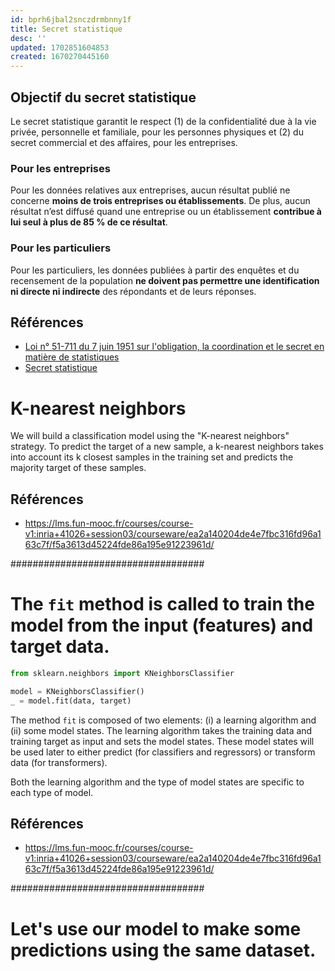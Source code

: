 ```yaml
---
id: bprh6jbal2snczdrmbnny1f
title: Secret statistique
desc: ''
updated: 1702851604853
created: 1670270445160
---
```


## Objectif du secret statistique

Le secret statistique garantit le respect (1) de la confidentialité due à la vie privée, personnelle et familiale, pour les personnes physiques et (2) du secret commercial et des affaires, pour les entreprises.

### Pour les entreprises

Pour les données relatives aux entreprises, aucun résultat publié ne concerne **moins de trois entreprises ou établissements**. De plus, aucun résultat n’est diffusé quand une entreprise ou un établissement **contribue à lui seul à plus de 85 % de ce résultat**.

### Pour les particuliers

Pour les particuliers, les données publiées à partir des enquêtes et du recensement de la population **ne doivent pas permettre une identification ni directe ni indirecte** des répondants et de leurs réponses. 

## Références

- [Loi n° 51-711 du 7 juin 1951 sur l'obligation, la coordination et le secret en matière de statistiques](https://www.legifrance.gouv.fr/loda/id/JORFTEXT000000888573)
- [Secret statistique](https://www.insee.fr/fr/information/1300624)




# K-nearest neighbors

We will build a classification model using the "K-nearest neighbors" strategy. To predict the target of a new sample, a k-nearest neighbors takes into account its k closest samples in the training set and predicts the majority target of these samples.

## Références

- https://lms.fun-mooc.fr/courses/course-v1:inria+41026+session03/courseware/ea2a140204de4e7fbc316fd96a163c7f/f5a3613d45224fde86a195e91223961d/

###################################

# The `fit` method is called to train the model from the input (features) and target data.

```python
from sklearn.neighbors import KNeighborsClassifier

model = KNeighborsClassifier()
_ = model.fit(data, target)
```

<png>

The method `fit` is composed of two elements: (i) a learning algorithm and (ii) some model states. The learning algorithm takes the training data and training target as input and sets the model states. These model states will be used later to either predict (for classifiers and regressors) or transform data (for transformers).

Both the learning algorithm and the type of model states are specific to each type of model.

## Références

- https://lms.fun-mooc.fr/courses/course-v1:inria+41026+session03/courseware/ea2a140204de4e7fbc316fd96a163c7f/f5a3613d45224fde86a195e91223961d/

###################################

# Let's use our model to make some predictions using the same dataset.

```python
```